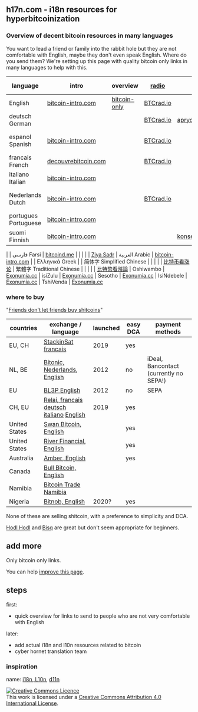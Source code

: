 ## h17n.com - i18n resources for hyperbitcoinization

### Overview of decent bitcoin resources in many languages

You want to lead a friend or family into the rabbit hole but they are not comfortable with English, maybe they don't even speak English.
Where do you send them?
We're setting up this page with quality bitcoin only links in many languages to help with this.


| language | intro | overview | [radio](https://btcrad.io/) | books | beginner podcast | youtube | Bullish Case 
|----------|-------|--------------------|--------------------------------- | -------------- | ---------------- | ----- | ------ | 
| English  | [bitcoin-intro.com](https://bitcoin-intro.com/) | [bitcoin-only](https://bitcoin-only.com/) | [BTCrad.io](https://btcrad.io/en)     |                |                  |                       |  [Bullish](https://medium.com/@vijayboyapati/the-bullish-case-for-bitcoin-6ecc8bdecc1)
| deutsch German  |                                                 |   | [BTCrad.io](https://btcrad.io/de)  |  [aprycot](https://aprycot.media/shop/) |  [Bitcoin verstehen](https://anchor.fm/bitcoinverstehenpodcast)  |   | [Bullish](https://medium.com/@danielschnurr089/das-bullische-argument-f%C3%BCr-bitcoin-9665e9375727)
| espanol Spanish | [bitcoin-intro.com](https://bitcoin-intro.com/es/)  |   | [BTCrad.io](https://btcrad.io/es)  |  |  |  [Satoshi en Venezuela](https://www.youtube.com/c/SatoshienVenezuela)  | [Alcista](https://medium.com/@vijayb_24615/la-tesis-alcista-de-bitcoin-parte-1-de-4-7b2e7ac5f07)
| francais French | [decouvrebitcoin.com](https://decouvrebitcoin.com/) |   | [BTCrad.io](https://btcrad.io/fr) |   |  | [Découvre Bitcoin](https://www.youtube.com/channel/UCANjJ55UmYmoXm_SW--psXQ) |  [Optimiste](https://medium.com/@gregguittard/un-sc%C3%A9nario-optimiste-pour-le-bitcoin-fdd8bc249e07)
| italiano Italian | [bitcoin-intro.com](https://bitcoin-intro.com/it/) |   |      |    |   |  |  [Futuro](https://medium.com/@ryandelongpre/il-futuro-dei-soldi-bitcoin-dfddd5ef7308)
| Nederlands Dutch | [bitcoin-intro.com](https://bitcoin-intro.com/nl/) |   | [BTCrad.io](https://btcrad.io/nl) |    |  [Beginnen met Bitcoin](https://beginnenmetbitcoin.com/) | [Beginnen met Bitcoin](https://www.youtube.com/channel/UCP0QPMEylGbthgRSvDkMy8Q/) | [Bullish](https://medium.com/@vijayb_24615/het-bullish-argument-voor-bitcoin-deel-1-c589d15083c1)
| portugues Portuguese | [bitcoin-intro.com](bitcoin-intro) | | | | | | [otimista](https://baraodobitcoin.com/o-cen%C3%A1rio-otimista-para-o-bitcoin-parte-1-de-4-785218913e0c)
| suomi Finnish | [bitcoin-intro.com](https://bitcoin-intro.com/fi/) |   |  |   [konsensus.network](https://konsensus.network/fi/) |   |  | [Bullish](https://medium.com/@thlbr/bitcoinin-valoisa-tulevaisuus-osa-1-4a93ff843229)
| 
| فارسی Farsi  | [bitcoind.me](https://bitcoind.me/) |    |  |  |  |  [Ziya Sadr](https://www.youtube.com/channel/UChJDoitU8BCdhxeAeFOQIHg/)
| العربية Arabic | [bitcoin-intro.com](https://bitcoin-intro.com/ar/) | 
| Ελληνικά Greek |
| 简体字 Simplified Chinese |  |  |  |  |  [比特币看涨论](https://medium.com/@sunflora98/%E6%AF%94%E7%89%B9%E5%B8%81%E7%9C%8B%E6%B6%A8%E8%AE%BA-%E4%B8%80-1e8845bfbdec)
| 繁體字 Traditional Chinese |  | |  |  |  [比特幣看漲論](https://medium.com/@sunflora98/%E6%AF%94%E7%89%B9%E5%B9%A3%E7%9C%8B%E6%BC%B2%E8%AB%96-%E4%B8%80-33d753d60fa0)
| Oshiwambo | [Exonumia.cc](https://exonumia.cc/nam/ng/)
| isiZulu | [Exonumia.cc](https://exonumia.cc/zaf/zu/)
| Sesotho | [Exonumia.cc](https://exonumia.cc/zaf/st/)
| IsiNdebele | [Exonumia.cc](https://exonumia.cc/zaf/nr/explain-bitcoin-like-im-five/)
| TshiVenda | [Exonumia.cc](https://exonumia.cc/zaf/ve/explain-bitcoin-like-im-five/)

### where to buy

"[Friends don't let friends buy shitcoins](https://twitter.com/bitcoin_al/status/1308057587053715456)"


| countries           | exchange / language                         |  launched |  easy DCA  | payment methods    |
| ------------------- | --------------------------------------------|  ------------------------------------- | -----------| ------------------ |
| EU, CH              | [StackinSat francais](https://stackinsat.com/)  | 2019 | yes        |                   |
| NL, BE              | [Bitonic, Nederlands](https://bitonic.nl/nl/), [English](https://bitonic.nl/en/) | 2012   | no        | iDeal, Bancontact (currently no SEPA!) | 
| EU                  | [BL3P English](https://bl3p.eu/)      | 2012 | no         | SEPA | 
| CH, EU              | [Relai, francais](https://relai.ch/fr/) [deutsch](https://relai.ch/de/) [italiano](https://relai.ch/it/) [English](https://relai.ch/) | 2019 | yes
| United States       | [Swan Bitcoin, English](https://www.swanbitcoin.com/)   |                          | yes       |
| United States       | [River Financial, English](https://river.com/) |  |  yes       |
| Australia           | [Amber, English](https://amber.app/)  |     | yes       |
| Canada              | [Bull Bitcoin, English](https://bullbitcoin.com/) | 
| Namibia             | [Bitcoin Trade Namibia](https://bitcoin-namibia.trade/)
| Nigeria             | [Bitnob, English](https://bitnob.com/) | 2020? | yes

None of these are selling shitcoin, with a preference to simplicity and DCA.

[Hodl Hodl](https://www.hodlhodl.com/) and [Bisq](https://bisq.network/) are great but don't seem appropriate for beginners.

## add more

Only bitcoin only links.

You can help [improve this page](https://github.com/h17n/h17n.com/edit/main/README.md).

## steps

first:
- quick overview for links to send to people who are not very comfortable with English

later:
- add actual i18n and l10n resources related to bitcoin
- cyber hornet translation team

### inspiration

name: [i18n, L10n](https://en.wikipedia.org/wiki/Internationalization_and_localization#Naming), [d11n](https://twitter.com/DennisReimann)

  
<a rel="license" href="http://creativecommons.org/licenses/by/4.0/"><img alt="Creative Commons Licence" style="border-width:0" src="https://i.creativecommons.org/l/by/4.0/88x31.png" /></a><br />This work is licensed under a <a rel="license" href="http://creativecommons.org/licenses/by/4.0/">Creative Commons Attribution 4.0 International License</a>.
